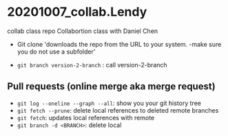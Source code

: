 # 20201007_collab.Lendy
collab class repo
Collabortion class with Daniel Chen

- Git clone <URL> 'downloads the repo from the URL to your system.
   -make sure you do not use a subfolder' <URL>

- `git branch version-2-branch` : call version-2-branch

## Pull requests (online merge aka merge request)
- `git log --oneline --graph --all`: show you your git history tree
- `git fetch --prune`: delete local references to deleted remote branches
- `git fetch`: updates local references with remote
- `git branch -d <BRANCH>`: delete local <BRANCH>
